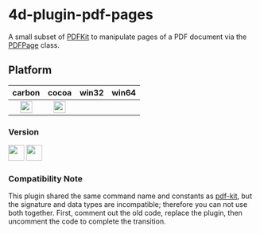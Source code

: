 # 4d-plugin-pdf-pages
A small subset of [PDFKit](https://developer.apple.com/documentation/pdfkit?language=objc) to manipulate pages of a PDF document via the [PDFPage](https://developer.apple.com/documentation/pdfkit/pdfpage?language=objc) class.

## Platform

| carbon | cocoa | win32 | win64 |
|:------:|:-----:|:---------:|:---------:|
|<img src="https://cloud.githubusercontent.com/assets/1725068/22371562/1b091f0a-e4db-11e6-8458-8653954a7cce.png" width="24" height="24" />|<img src="https://cloud.githubusercontent.com/assets/1725068/22371562/1b091f0a-e4db-11e6-8458-8653954a7cce.png" width="24" height="24" />|||

### Version

<img src="https://cloud.githubusercontent.com/assets/1725068/18940649/21945000-8645-11e6-86ed-4a0f800e5a73.png" width="32" height="32" /> <img src="https://cloud.githubusercontent.com/assets/1725068/18940648/2192ddba-8645-11e6-864d-6d5692d55717.png" width="32" height="32" />

### Compatibility Note

This plugin shared the same command name and constants as [pdf-kit](https://github.com/miyako/4d-plugin-pdf-kit), but the signature and data types are incompatible; therefore you can not use both together. First, comment out the old code, replace the plugin, then uncomment the code to complete the transition.

